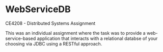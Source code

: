 # WebServiceDB
CE4208 - Distributed Systems Assignment

This was an individual assignment where the task was to provide a web-service-based application
that interacts with a relational databse of your choosing via JDBC using a RESTful approach.
